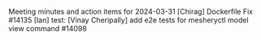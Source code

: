 Meeting minutes and action items for 2024-03-31
[Chirag]  Dockerfile Fix #14135
                    [Ian]  test: 
[Vinay Cheripally] add e2e tests for mesheryctl model view command #14098
